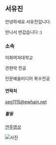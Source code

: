 ## 서유진

안녕하세요 서유진입니다.

만나서 반갑습니다 :)

### 소속

이화여자대학교

관현악 전공

인문예술미디어 복수전공

#### 연락처

seg1115@ewhain.net


##### 활동


[연주영상](https://youtu.be/vbaf-CXBO-s)


![사진](https://user-images.githubusercontent.com/90170417/132167824-d4f28f2a-6839-4dc8-944d-897798a5b737.jpg)





